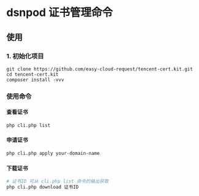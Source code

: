 # dsnpod 证书管理命令

## 使用

### 1. 初始化项目
```
git clone https://github.com/easy-cloud-request/tencent-cert.kit.git
cd tencent-cert.kit
composer install -vvv
```

### 使用命令
#### 查看证书
```bash
php cli.php list
```

#### 申请证书
```bash
php cli.php apply your-domain-name
```

#### 下载证书
```bash
# 证书ID 可从 cli.php list 命令的输出获取
php cli.php download 证书ID
```
